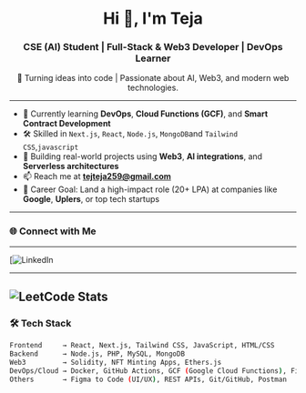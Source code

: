 <h1 align="center">Hi 👋, I'm Teja</h1>
<h3 align="center">CSE (AI) Student | Full-Stack & Web3 Developer | DevOps Learner</h3>

<p align="center">
  🚀 Turning ideas into code | Passionate about AI, Web3, and modern web technologies.
</p>

---

- 🌱 Currently learning **DevOps**, **Cloud Functions (GCF)**, and **Smart Contract Development**
- 🛠️ Skilled in `Next.js`, `React`, `Node.js`, `MongoDB`and `Tailwind CSS`,`javascript`
- 🔭 Building real-world projects using **Web3**, **AI integrations**, and **Serverless architectures**
- 📫 Reach me at **tejteja259@gmail.com**
- 🎯 Career Goal: Land a high-impact role (20+ LPA) at companies like **Google**, **Uplers**, or top tech startups

---

### 🌐 Connect with Me
---
[![LinkedIn](https://www.linkedin.com/in/teja-yavvari-9603a229b)

---
![LeetCode Stats](https://leetcard.jacoblin.cool/Teja_tej?ext=contest)
---

### 🛠️ Tech Stack

```bash
Frontend     → React, Next.js, Tailwind CSS, JavaScript, HTML/CSS  
Backend      → Node.js, PHP, MySQL, MongoDB  
Web3         → Solidity, NFT Minting Apps, Ethers.js  
DevOps/Cloud → Docker, GitHub Actions, GCF (Google Cloud Functions), Firebase  
Others       → Figma to Code (UI/UX), REST APIs, Git/GitHub, Postman
